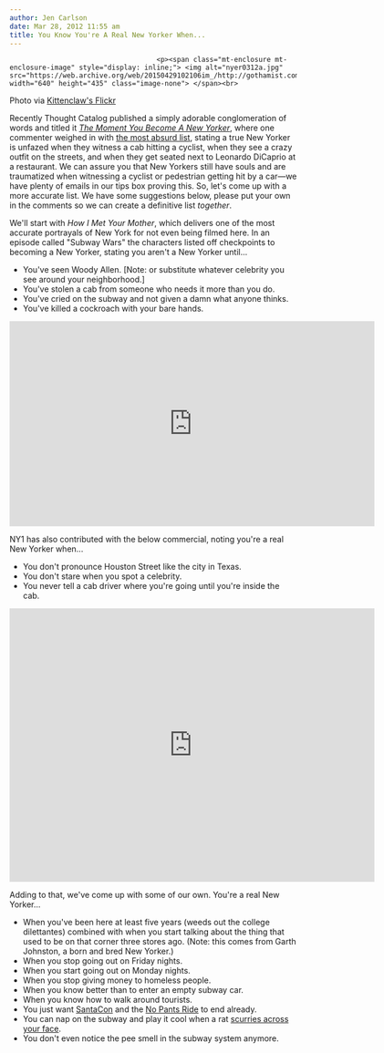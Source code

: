 ```yaml
---
author: Jen Carlson
date: Mar 28, 2012 11:55 am
title: You Know You're A Real New Yorker When...
---
```


	
										<p><span class="mt-enclosure mt-enclosure-image" style="display: inline;"> <img alt="nyer0312a.jpg" src="https://web.archive.org/web/20150429102106im_/http://gothamist.com/attachments/arts_jen/nyer0312a.jpg" width="640" height="435" class="image-none"> </span><br>
<span class="photo_caption">Photo via <a href="https://web.archive.org/web/20150429102106/http://www.flickr.com/photos/kittenclaw/3586839950/">Kittenclaw&apos;s Flickr</a></span></p>

<p>Recently Thought Catalog published a simply adorable conglomeration of words and titled it <a href="https://web.archive.org/web/20150429102106/http://thoughtcatalog.com/2012/the-moment-you-become-a-new-yorker-author-jackie-berg/"><em>The Moment You Become A New Yorker</em></a>, where one commenter weighed in with <a href="https://web.archive.org/web/20150429102106/http://thoughtcatalog.com/2012/the-moment-you-become-a-new-yorker-author-jackie-berg/#comment-473887046">the most absurd list</a>, stating a true New Yorker is unfazed when they witness a cab hitting a cyclist, when they see a crazy outfit on the streets, and when they get seated next to Leonardo DiCaprio at a restaurant. We can assure you that New Yorkers still have souls and are traumatized when witnessing a cyclist or pedestrian getting hit by a car&#x2014;we have plenty of emails in our tips box proving this. So, let&apos;s come up with a more accurate list. We have some suggestions below, please put your own in the comments so we can create a definitive list <em>together</em>.</p>

<p>We&apos;ll start with <em>How I Met Your Mother</em>, which delivers one of the most accurate portrayals of New York for not even being filmed here. In an episode called &quot;Subway Wars&quot; the characters listed off checkpoints to becoming a New Yorker, stating you aren&apos;t a New Yorker until...</p><ul><li>You&apos;ve seen Woody Allen. [Note: or substitute whatever celebrity you see around your neighborhood.]<br>
</li><li>You&apos;ve stolen a cab from someone who needs it more than you do.<br>
</li><li>You&apos;ve cried on the subway and not given a damn what anyone thinks.<br>
</li><li>You&apos;ve killed a cockroach with your bare hands.</li></ul><p></p>

<p><iframe width="640" height="360" src="https://web.archive.org/web/20150429102106if_/http://www.youtube.com/embed/N7U0tXBvbzc" frameborder="0" allowfullscreen></iframe></p>

<p>NY1 has also contributed with the below commercial, noting you&apos;re a real New Yorker when...</p><ul><li>You don&apos;t pronounce Houston Street like the city in Texas.<br>
</li><li>You don&apos;t stare when you spot a celebrity.<br>
</li><li>You never tell a cab driver where you&apos;re going until you&apos;re inside the cab.</li></ul><p></p>

<p><iframe width="640" height="480" src="https://web.archive.org/web/20150429102106if_/http://www.youtube.com/embed/Ud8Zajv5sl8" frameborder="0" allowfullscreen></iframe></p>

<p>Adding to that, we&apos;ve come up with some of our own. You&apos;re a real New Yorker...</p><ul><li>When you&apos;ve been here at least five years (weeds out the college dilettantes) combined with when you start talking about the thing that used to be on that corner three stores ago. (Note: this comes from Garth Johnston, a born and bred New Yorker.)<br>
</li><li>When you stop going out on Friday nights.<br>
</li><li>When you start going out on Monday nights.<br>
</li><li>When you stop giving money to homeless people.<br>
</li><li>When you know better than to enter an empty subway car. <br>
</li><li>When you know how to walk around tourists. <br>
</li><li>You just want <a href="https://web.archive.org/web/20150429102106/http://gothamist.com/2011/12/12/its_time_for_santacon_to_stop.php">SantaCon</a> and the <a href="https://web.archive.org/web/20150429102106/http://gothamist.com/2012/01/09/no_more_no_pants_subway_ride_please.php#photo-1">No Pants Ride</a> to end already.<br>
</li><li>You can nap on the subway and play it cool when a rat <a href="https://web.archive.org/web/20150429102106/http://gothamist.com/2011/01/13/video_rat_in_subway_car_crawls_over.php">scurries across your face</a>.<br>
</li><li>You don&apos;t even notice the pee smell in the subway system anymore.</li></ul><p></p>					
										
									
				